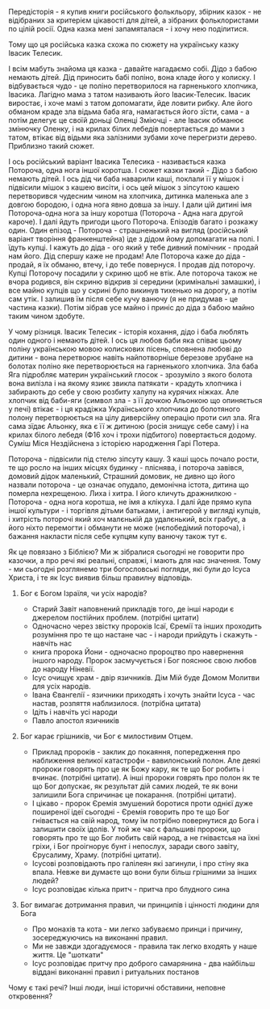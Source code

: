 Передісторія - я купив книги російського фолькльору, збірник казок - не відібраних за критерієм цікавості для дітей, а зібраних фольклористами по цілій росії. Одна казка мені запамяталася - і хочу нею поділитися. 

Тому що ця російська казка схожа по сюжету на українську казку Івасик Телесик. 

І всім мабуть знайома ця казка - давайте нагадаємо собі. Дідо з бабою немають дітей. Дід приносить бабі поліно, вона кладе його у колиску. І відбувається чудо - це поліно перетворилося на гарненького хлопчика, Івасика. Лагідно мама з татом називають його Івасик-Телесик. Івасик виростає, і хоче мамі з татом допомагати, йде ловити рибку. Але його обманом краде зла відьма баба яга, намагається його зїсти, сама - а потім делегує це своїй доньці Оленці Зміючці - але Івасик обманює змінючку Оленку, і на крилах білих лебедів повертається до мами з татом, втікає від відьми яка залізними зубами хоче перегризти дерево. Приблизно такий сюжет.

І ось російський варіант Івасика Телесика - називається казка Потороча, одна нога іншої коротша. 
І сюжет казки такий - Дідо з бабою немають дітей. І ось дід чи баба наварили каші, поклали її у мішок і підвісили мішок з кашею висіти, і ось цей мішок з зіпсутою кашею перетворився чудесним чином на хлопчика, дитинка маленька але з довгою бородою, і одна нога явно довша за іншу. І дали цій дитині імя Потороча-одна нога за іншу коротша (Потороча - Адна нага другой кароче). І далі йдуть пригоди цього Потороча. Епізодів багато і розкажу один. Один епізод - Потороча - страшненький на вигляд (російський варіант творіння франкенштейна) іде з дідом йому допомагати на полі. І їдуть купці. І кажуть до діда - ого який у тебе дивний помічник - продай нам його. Дід спершу каже не продам! Але Потороча каже до діда - продай, я їх обманю, втечу, і до тебе повернуся. І продав дід поторочу. Купці Поторочу посадили у скриню щоб не втік. Але потороча також не вчора родився, він скриню відкрив зі середини (кримінальні замашки), і все майно купців що у скрині було викинув тихенько на дорогу, а потім сам утік. І залишив їм після себе кучу ванючу (я не придумав - це частина казки). Потім зібрав усе майно і приніс до діда з бабою майно таким чином здобуте. 

У чому різниця. Івасик Телесик - історія кохання, дідо і баба люблять один одного і немають дітей. І ось ця любов баби яка співає цьому поліну українською мовою колискових пісень, сповнена любові до дитини - вона перетворює навіть найпотворніше березове зрубане на болотах поліно яке перетворюється на гарненького хлопчика. Зла баба Яга підробляє материн український глосок - зрозуміло з якого болота вона вилізла і на якому язикє звикла патякати - крадуть хлопчика і забирають до себе у свою розбиту халупу на курячих ніжках. Але хлопчик від баби-яги (символ зла - з її дочкою Альонкою що опиняється у печі) втікає - і ця крадіжка Українського хлопчика до болотяного полону перетворюється на цілу диверсійну операцію проти сил зла. Яга сама зїдає Альонку, яка є її ж дитиною (росія знищує себе саму) і на крилах білого лебедя (Ф16 хоч і трохи підбитого) повертається додому. Суміш Міся Нездійснена з історією народження Гарі Потера. 

Потороча - підвісили під стелю зіпсуту кашу. З каші щось почало рости, те що росло на інших місцях будинку - пліснява, і потороча завівся, домовий дідок маленький, Страшний домовик, не дивно що його назвали потороча - це означає опудало, демонічна істота, дитина що померла нехрещеною. Лиха і хитра. І його кличуть дражнилкою - Потороча - одна нога коротша, не імя а клікуха. І далі йде прямо купа іншої культури - і торгівля дітьми батьками, і антигерой у вигляді купців, і хитрість поторочі який хоч малєнькій да удалєнький, всіх грабує, а його ніхто перемогти і обманути не може (нєпобедімий потороча), і бажання накласти після себе купцям купу ванючу також тут є. 


Як це повязано з Біблією? Ми ж зібралися сьогодні не говорити про казочки, а про речі які реальні, справжі, і мають для нас значення. Тому - ми сьогодні розглянемо три богословські погляди, які були до Ісуса Христа, і те як Ісус виявив більш правилну відповідь.

1. Бог є Богом Ізраїля, чи усіх народів?
   - Старий Завіт наповнений прикладів того, де інші народи є джерелом постійних проблем. (потрібні цитати)
   -  Одночасно через звістку пророків Ісаї, Єремії та інших проходить розуміння про те що настане час - і народи прийдуть і скажуть - навчіть нас
   - книга пророка Йони - одночасно пророцтво про навернення іншого народу. Пророк засмучується і Бог пояснює свою любов до народу Ніневії.
   - Ісус очищує храм - двір язичників. Дім Мій буде Домом Молитви для усіх народів. 
   - Івана Євангелії - язичники приходять і хочуть знайти Ісуса - час настав, розпяття наблизилося. (потрібна цитата)
   - Ідіть і навчіть усі народи
   - Павло апостол язичників


2. Бог карає грішників, чи Бог є милостивим Отцем. 
   - Приклад пророків - заклик до покаяння, попередження про наближення великої катастрофи - вавилонський полон. Але деякі пророки говорять про це як Божу кару, як те що Бог робить і вчинає. (потрібні цитати). А інші пророки говрять про полон як те що Бог допускає, як результат дій самих людей, те як вони залишили Бога спричинає це покарання. (потрібні цитати). 
   - І цікаво - пророк Єремія змушений боротися проти однієї дуже поширеної ідеї сьогодні - Єремія говорить про те що Бог гнівається на свій народ, тому їм потрібно повернутися до Бога і залишити своїх ідолів. У той же час є фальшиві пророки, що говорять про те що Бог любить свій народ, а не гніваєтсья на їхні гріхи, і Бог проігнорує бунт і непослух, заради свого завіту, Єрусалиму, Храму.  (потрібні цитати). 
   - Ісусові розповідають про галілеян які загинули, і про стіну яка впала. Невже ви думаєте що вони були більш грішними за інших людей? 
   - Ісус розповідає кілька притч - притча про блудного сина


3. Бог вимагає дотримання правил, чи принципів і цінності людини для Бога
   - Про монахів та кота - ми легко забуваємо принци і причину, зосереджуючись на виконанні правил. 
   - Ми не завжди здогадуємося - правила так легко входять у наше життя. Це "шоткати" 
   - Ісус розповідає притчу про доброго самарянина - два найбільш віддані виконанні правил і ритуальних постанов


Чому є такі речі? Інші люди, інші історичні обставини, неповне откровення? 
